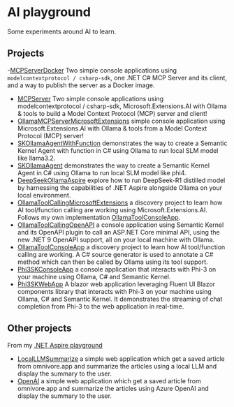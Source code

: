 # AI playground

Some experiments around AI to learn.

## Projects

-[MCPServerDocker](https://github.com/laurentkempe/aiPlayground/tree/main/MCPServerDocker) Two simple console applications using `modelcontextprotocol / csharp-sdk`, one .NET C# MCP Server and its client, and a way to publish the server as a Docker image.
- [MCPServer](https://github.com/laurentkempe/aiPlayground/tree/main/MCPServer) Two simple console applications using modelcontextprotocol / csharp-sdk, Microsoft.Extensions.AI with Ollama & tools to build a Model Context Protocol (MCP) server and client!
- [OllamaMCPServerMicrosoftExtensions](https://github.com/laurentkempe/aiPlayground/tree/main/OllamaMCPServerMicrosoftExtensions) simple console application using Microsoft.Extensions.AI with Ollama & tools from a Model Context Protocol (MCP) server!
- [SKOllamaAgentWithFunction](https://github.com/laurentkempe/aiPlayground/tree/main/SKOllamaAgentWithFunction) demonstrates the way to create a Semantic Kernel Agent with function in C# using Ollama to run local SLM model like llama3.2.
- [SKOllamaAgent](https://github.com/laurentkempe/aiPlayground/tree/main/SKOllamaAgent) demonstrates the way to create a Semantic Kernel Agent in C# using Ollama to run local SLM model like phi4.
- [DeepSeekOllamaAspire](https://github.com/laurentkempe/aiPlayground/tree/main/DeepSeekOllamaAspire) explore how to run DeepSeek-R1 distilled model by harnessing the capabilities of .NET Aspire alongside Ollama on your local environment.
- [OllamaToolCallingMicrosoftExtensions](https://github.com/laurentkempe/aiPlayground/tree/main/OllamaToolCallingMicrosoftExtensions) a discovery project to learn how AI tool/function calling are working using Microsoft.Extensions.AI. Follows my own implementation [OllamaToolConsoleApp](https://github.com/laurentkempe/aiPlayground/tree/main/OllamaToolConsoleApp).
- [OllamaToolCallingOpenAPI](https://github.com/laurentkempe/aiPlayground/tree/main/OllamaToolCallingOpenAPI) a console application using Semantic Kernel and its OpenAPI plugin to call an ASP.NET Core minimal API, using the new .NET 9 OpenAPI support, all on your local machine with Ollama.
- [OllamaToolConsoleApp](https://github.com/laurentkempe/aiPlayground/tree/main/OllamaToolConsoleApp) a discovery project to learn how AI tool/function calling are working. A C# source generator is used to annotate a C# method which can then be called by Ollama using its tool support.
- [Phi3SKConsoleApp](https://github.com/laurentkempe/aiPlayground/tree/main/Phi3SKConsoleApp) a console application that interacts with Phi-3 on your machine using Ollama, C# and Semantic Kernel.
- [Phi3SKWebApp](https://github.com/laurentkempe/aiPlayground/tree/main/Phi3SKWebApp) A blazor web application leveraging Fluent UI Blazor components library that interacts with Phi-3 on your machine using Ollama, C# and Semantic Kernel. It demonstrates the streaming of chat completion from Phi-3 to the web application in real-time.

## Other projects

From my [.NET Aspire playground](https://github.com/laurentkempe/aspirePlayground)

- [LocalLLMSummarize](https://github.com/laurentkempe/aspirePlayground/tree/main/LocalLLMSummarize) a simple web application which get a saved article from omnivore.app and summarize the articles using a local LLM and display the summary to the user.
- [OpenAI](https://github.com/laurentkempe/aspirePlayground/tree/main/OpenAI) a simple web application which get a saved article from omnivore.app and summarize the articles using Azure OpenAI and display the summary to the user.
